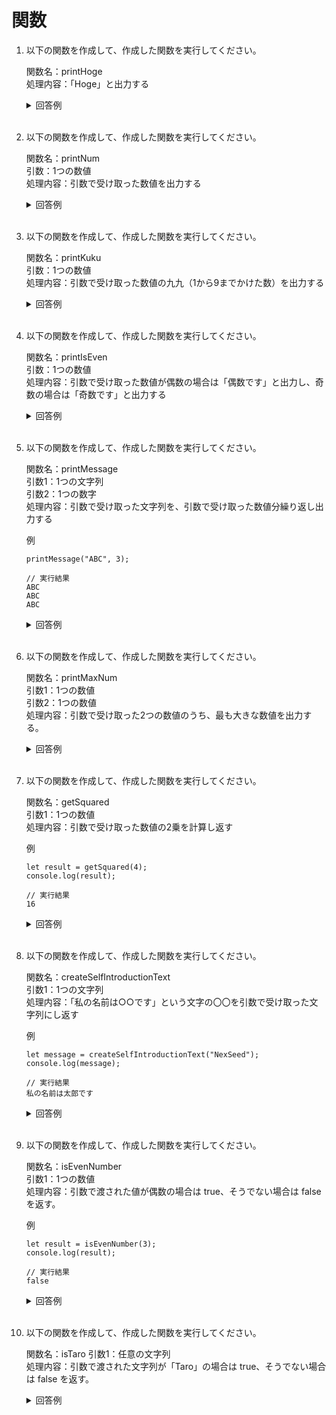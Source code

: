 # 関数

1. 以下の関数を作成して、作成した関数を実行してください。

	関数名：printHoge  
	処理内容：「Hoge」と出力する

	<details><summary>回答例</summary><div>
		
	```
	function printHoge() {
	    console.log("Hoge");
	}
	
	printHoge();
	```
		
	</div></details>
	

	<br>
	
2. 以下の関数を作成して、作成した関数を実行してください。

	関数名：printNum  
	引数：1つの数値  
	処理内容：引数で受け取った数値を出力する

	<details><summary>回答例</summary><div>
		
	```
	function printNum(num) {
	    console.log(num);
	}
	
	printNum(4);
	```
		
	</div></details>
	

	<br>
	
3. 以下の関数を作成して、作成した関数を実行してください。

	関数名：printKuku  
	引数：1つの数値  
	処理内容：引数で受け取った数値の九九（1から9までかけた数）を出力する

	<details><summary>回答例</summary><div>
		
	```
	function printKuku(num) {
	    for (let i = 1; i <= 9; i++) {
	        console.log(num * i)
	    }
	}
	
	printKuku(4);
	```
		
	</div></details>
	

	<br>
	
4. 以下の関数を作成して、作成した関数を実行してください。

	関数名：printIsEven  
	引数：1つの数値  
	処理内容：引数で受け取った数値が偶数の場合は「偶数です」と出力し、奇数の場合は「奇数です」と出力する

	<details><summary>回答例</summary><div>
		
	```
	function printIsEven(num) {
	    if (num % 2 == 0) {
	        console.log("偶数です");
	    } else {
	        console.log("奇数です");
	    }
	}
	
	printIsEven(3);
	```
		
	</div></details>
	

	<br>
	
5. 以下の関数を作成して、作成した関数を実行してください。

	関数名：printMessage  
	引数1：1つの文字列  
	引数2：1つの数字  
	処理内容：引数で受け取った文字列を、引数で受け取った数値分繰り返し出力する
	
	例
	
	```
	printMessage("ABC", 3);
	
	// 実行結果
	ABC
	ABC
	ABC
	```

	<details><summary>回答例</summary><div>
		
	```
	function printMessage(str, count) {
	    for (let i = 0; i < count; i++) {
	        console.log(str);
	    }
	}
	
	printMessage("ABC", 3);
	```
		
	</div></details>
	

	<br>
	
6. 以下の関数を作成して、作成した関数を実行してください。

	関数名：printMaxNum  
	引数1：1つの数値  
	引数2：1つの数値  
	処理内容：引数で受け取った2つの数値のうち、最も大きな数値を出力する。
	
	<details><summary>回答例</summary><div>
		
	```
	function printMaxNum(num1, num2) {
	    if (num1 > num2) {
	        console.log(num1);
	    } else if (num1 < num2) {
	        console.log(num2);
	    } else {
			console.log("同じ");
		}
	}
	
	printMaxNum(1, 5);
	```
		
	</div></details>
	

	<br>
	
7. 以下の関数を作成して、作成した関数を実行してください。

	関数名：getSquared  
	引数1：1つの数値  
	処理内容：引数で受け取った数値の2乗を計算し返す
	
	例
	
	```
	let result = getSquared(4);
	console.log(result);
	
	// 実行結果
	16
	```
	
	<details><summary>回答例</summary><div>
		
	```
	function getSquared(num) {
	    return num * num
	}
	
	let result = getSquared(4);
	console.log(result);
	```
		
	</div></details>
	

	<br>
	
8. 以下の関数を作成して、作成した関数を実行してください。

	関数名：createSelfIntroductionText  
	引数1：1つの文字列  
	処理内容：「私の名前は○○です」という文字の〇〇を引数で受け取った文字列にし返す
	
	例
	
	```
	let message = createSelfIntroductionText("NexSeed");
	console.log(message);
	
	// 実行結果
	私の名前は太郎です
	```
	
	<details><summary>回答例</summary><div>
		
	```
	function createSelfIntroductionText(name) {
	    let msg = "私の名前は" + name + "です";
	    return msg;
	}
	
	let message = createSelfIntroductionText("太郎");
	console.log(message);
	```
		
	</div></details>
	

	<br>
	
9. 以下の関数を作成して、作成した関数を実行してください。

	関数名：isEvenNumber  
	引数1：1つの数値  
	処理内容：引数で渡された値が偶数の場合は true、そうでない場合は false を返す。
	
	例
	
	```
	let result = isEvenNumber(3);
	console.log(result);
	
	// 実行結果
	false
	```
	
	<details><summary>回答例</summary><div>
		
	```
	function isEvenNumber(num) {
	    if (num % 2 == 0) {
	        return true;
	    } else {
	        return false;
	    }
	}
	
	let result = isEvenNumber(3);
	console.log(result);
	```
		
	</div></details>
	

	<br>
	
10. 以下の関数を作成して、作成した関数を実行してください。

	関数名：isTaro
	引数1：任意の文字列  
	処理内容：引数で渡された文字列が「Taro」の場合は true、そうでない場合は false を返す。
	
	<details><summary>回答例</summary><div>
		
	```
	function isTaro(str) {
	    if (str == "Taro") {
	        return true;
	    } else {
	        return false;
	    }
	}
	
	let result = isTaro("Taro");
	console.log(result);
	```
		
	</div></details>
	

	<br>
